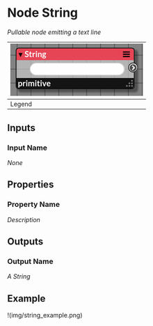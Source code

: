 # Node String

_Pullable node emitting a text line_

| ![string Node](img/string.png) |
|------------------------|
|Legend|


## Inputs

### Input Name

_None_

## Properties

### Property Name

_Description_

## Outputs

### Output Name

_A String_

## Example

!(img/string_example.png)
